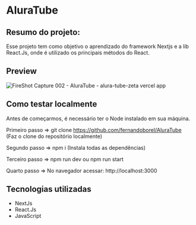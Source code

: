 # AluraTube
## Resumo do projeto:
Esse projeto tem como objetivo o aprendizado do framework Nextjs e a lib React.Js, onde é utilizado os principais métodos do React.

## Preview

![FireShot Capture 002 - AluraTube - alura-tube-zeta vercel app](https://user-images.githubusercontent.com/87503905/201387633-71c7e886-8375-4f65-9116-be6a87f20e83.png)



## Como testar localmente
Antes de começarmos, é necessário ter o Node instalado em sua máquina.

Primeiro passo => git clone https://github.com/fernandoborel/AluraTube
(Faz o clone do repositório localmente)

Segundo passo => npm i 
(Instala todas as dependências)

Terceiro passo => npm run dev   ou   npm run start

Quarto passo => No navegador acessar: http://localhost:3000


## Tecnologias utilizadas
- NextJs
- React.Js
- JavaScript
